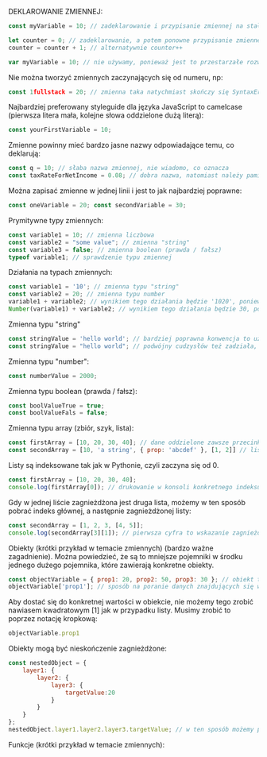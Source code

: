 DEKLAROWANIE ZMIENNEJ:

```JavaScript
const myVariable = 10; // zadeklarowanie i przypisanie zmiennej na stałe
```

```JavaScript
let counter = 0; // zadeklarowanie, a potem ponowne przypisanie zmiennej (gdy zmienna ma się zmieniać)
counter = counter + 1; // alternatywnie counter++
```

```JavaScript
var myVariable = 10; // nie używamy, ponieważ jest to przestarzałe rozwiązanie. Redeklaracja nie będzie w żaden sposób oznaczona, co może doprowadzić do pomyłki!
```


Nie można tworzyć zmiennych zaczynających się od numeru, np:

```JavaScript
const 1fullstack = 20; // zmienna taka natychmiast skończy się SyntaxError-em
```


Najbardziej preferowany styleguide dla języka JavaScript to camelcase (pierwsza litera mała, kolejne słowa oddzielone dużą literą):

```JavaScript
const yourFirstVariable = 10;
```


Zmienne powinny mieć bardzo jasne nazwy odpowiadające temu, co deklarują:

```JavaScript
const q = 10; // słaba nazwa zmiennej, nie wiadomo, co oznacza
const taxRateForNetIncome = 0.08; // dobra nazwa, natomiast należy pamiętać, aby nazy nie były zbyt długie
```


Można zapisać zmienne w jednej linii i jest to jak najbardziej poprawne:

```JavaScript
const oneVariable = 20; const secondVariable = 30;
```


Prymitywne typy zmiennych:

```JavaScript
const variable1 = 10; // zmienna liczbowa
const variable2 = "some value"; // zmienna "string"
const variable3 = false; // zmienna boolean (prawda / fałsz)
typeof variable1; // sprawdzenie typu zmiennej
```


Działania na typach zmiennych:

```JavaScript
const variable1 = '10'; // zmienna typu "string"
const variable2 = 20; // zmienna typu number
variable1 + variable2; // wynikiem tego działania będzie '1020', ponieważ JS najpierw zmienił 20 na string, a następnie połączył obie zmienne
Number(variable1) + variable2; // wynikiem tego działania będzie 30, ponieważ funkcja "Number()" zmieniła typ zmiennej z literowej na liczbową
```


Zmienna typu "string"

```JavaScript
const stringValue = 'hello world'; // bardziej poprawna konwencja to użycie pojedynczego cudzysłowu
const stringValue = "hello world"; // podwójny cudzysłów też zadziała, ale nie jest zgodny z konwencją
```


Zmienna typu "number":
```JavaScript
const numberValue = 2000;
```


Zmienna typu boolean (prawda / fałsz):

```JavaScript
const boolValueTrue = true;
const boolValueFals = false;
```


Zmienna typu array (zbiór, szyk, lista):

```JavaScript
const firstArray = [10, 20, 30, 40]; // dane oddzielone zawsze przecinkiem
const secondArray = [10, 'a string', { prop: 'abcdef' }, [1, 2]] // lista może zawierać różne elementy, w tym kolejną listę, obiekt i całą resztę zmiennych
```


Listy są indeksowane tak jak w Pythonie, czyli zaczyna się od 0.

```JavaScript
const firstArray = [10, 20, 30, 40];
console.log(firstArray[0]); // drukowanie w konsoli konkretnego indeksu
```


Gdy w jednej liście zagnieżdżona jest druga lista, możemy w ten sposób pobrać indeks głównej, a następnie zagnieżdżonej listy:

```JavaScript
const secondArray = [1, 2, 3, [4, 5]];
console.log(secondArray[3][1]); // pierwsza cyfra to wskazanie zagnieżdżonej listy, a druga to konkretny indeks w tej liście
```


Obiekty (krótki przykład w temacie zmiennych) (bardzo ważne zagadnienie). Można powiedzieć, że są to mniejsze pojemniki w środku jednego dużego pojemnika, które zawierają konkretne obiekty.

```JavaScript
const objectVariable = { prop1: 20, prop2: 50, prop3: 30 }; // obiekt tworzy sie w nawiasach klamrowych, przypisując wartość do klucza (klucz: wartość)
objectVariable['prop1']; // sposób na poranie danych znajdujących się w niezagnieżdżonym obiekcie
```


Aby dostać się do konkretnej wartości w obiekcie, nie możemy tego zrobić nawiasem kwadratowym [1] jak w przypadku listy. Musimy zrobić to poprzez notację kropkową:

```JavaScript
objectVariable.prop1
```


Obiekty mogą być nieskończenie zagnieżdżone:

```JavaScript
const nestedObject = {
    layer1: {
        layer2: {
            layer3: {
                targetValue:20
            }
        }
    }
};
nestedObject.layer1.layer2.layer3.targetValue; // w ten sposób możemy pobrać zagnieżdżony obiekt
```


Funkcje (krótki przykład w temacie zmiennych):


